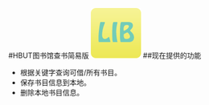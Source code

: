 #HBUT图书馆查书简易版
![app logo](/app/src/main/res/drawable-mdpi/lib.png)
##现在提供的功能
* 根据关键字查询可借/所有书目。
* 保存书目信息到本地。
* 删除本地书目信息。